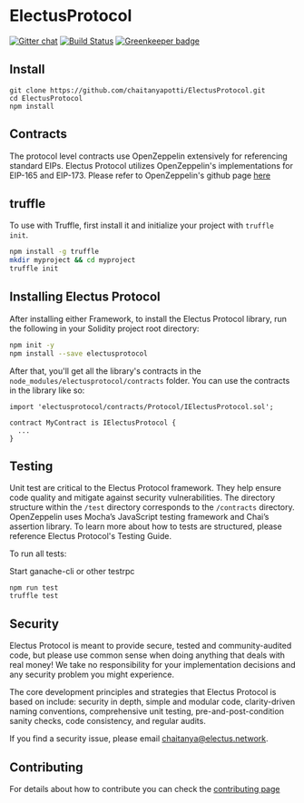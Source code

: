 # ElectusProtocol

<!-- <img align="center" src="./img/colonyNetwork_color.svg" /> -->

[![Gitter chat](https://badges.gitter.im/gitterHQ/gitter.png)](https://gitter.im/ElectusProtocol/Lobby)
[![Build Status](https://ci.appveyor.com/api/projects/status/c4v10eoq85vpyptp/branch/master?svg=true)](https://ci.appveyor.com/project/chaitanyapotti/electusprotocol/branch/master) [![Greenkeeper badge](https://badges.greenkeeper.io/chaitanyapotti/ElectusProtocol.svg)](https://greenkeeper.io/)

## Install

```
git clone https://github.com/chaitanyapotti/ElectusProtocol.git
cd ElectusProtocol
npm install
```

## Contracts

The protocol level contracts use OpenZeppelin extensively for referencing standard EIPs.
Electus Protocol utilizes OpenZeppelin's implementations for EIP-165 and EIP-173.
Please refer to OpenZeppelin's github page [here](https://github.com/OpenZeppelin/openzeppelin-solidity)

## truffle

To use with Truffle, first install it and initialize your project with `truffle init`.

```sh
npm install -g truffle
mkdir myproject && cd myproject
truffle init
```

## Installing Electus Protocol

After installing either Framework, to install the Electus Protocol library, run the following in your Solidity project root directory:

```sh
npm init -y
npm install --save electusprotocol
```

After that, you'll get all the library's contracts in the `node_modules/electusprotocol/contracts` folder. You can use the contracts in the library like so:

```solidity
import 'electusprotocol/contracts/Protocol/IElectusProtocol.sol';

contract MyContract is IElectusProtocol {
  ...
}
```

## Testing

Unit test are critical to the Electus Protocol framework. They help ensure code quality and mitigate against security vulnerabilities. The directory structure within the `/test` directory corresponds to the `/contracts` directory. OpenZeppelin uses Mocha’s JavaScript testing framework and Chai’s assertion library. To learn more about how to tests are structured, please reference Electus Protocol's Testing Guide.

To run all tests:

Start ganache-cli or other testrpc

```
npm run test
truffle test
```

## Security

Electus Protocol is meant to provide secure, tested and community-audited code, but please use common sense when doing anything that deals with real money! We take no responsibility for your implementation decisions and any security problem you might experience.

The core development principles and strategies that Electus Protocol is based on include: security in depth, simple and modular code, clarity-driven naming conventions, comprehensive unit testing, pre-and-post-condition sanity checks, code consistency, and regular audits.

If you find a security issue, please email [chaitanya@electus.network](mailto:chaitanya@electus.network).

## Contributing

For details about how to contribute you can check the [contributing page](CONTRIBUTING.md)
